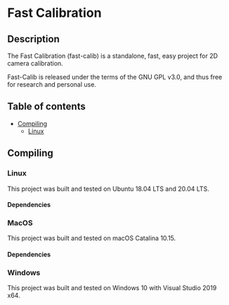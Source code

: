 # Fast Calibration

## Description

The Fast Calibration (fast-calib) is a standalone, fast, easy project for 2D camera calibration.

Fast-Calib is released under the terms of the GNU GPL v3.0, and thus free for research and personal use.

## Table of contents

- [Compiling](#compiling)
	- [Linux](#linux)

## Compiling

### Linux

This project was built and tested on Ubuntu 18.04 LTS and 20.04 LTS. 

#### Dependencies

### MacOS

This project was built and tested on macOS Catalina 10.15. 

#### Dependencies

### Windows

This project was built and tested on Windows 10 with Visual Studio 2019 x64.

## 


